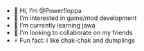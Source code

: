 - 👋 Hi, I’m @Powerfloppa
- 👀 I’m interested in game/mod development
- 🌱 I’m currently learning jawa
- 💞️ I’m looking to collaborate on my friends
- ⚡ Fun fact: i like chak-chak and dumplings

<!---
Powerfloppa/Powerfloppa is a ✨ special ✨ repository because its `README.md` (this file) appears on your GitHub profile.
You can click the Preview link to take a look at your changes.
--->
